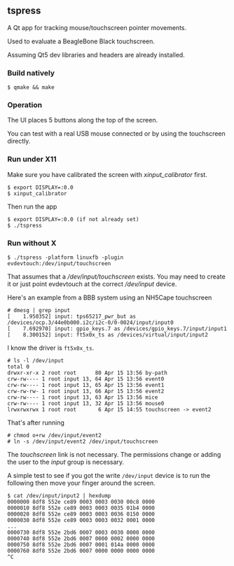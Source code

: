 ## tspress

A Qt app for tracking mouse/touchscreen pointer movements.

Used to evaluate a BeagleBone Black touchscreen.

Assuming Qt5 dev libraries and headers are already installed.

### Build natively

    $ qmake && make

### Operation

The UI places 5 buttons along the top of the screen.

You can test with a real USB mouse connected or by using the
touchscreen directly.
    
### Run under X11

Make sure you have calibrated the screen with *xinput_calibrator* first.

    $ export DISPLAY=:0.0
    $ xinput_calibrator

Then run the app

    $ export DISPLAY=:0.0 (if not already set)
    $ ./tspress


### Run without X

    $ ./tspress -platform linuxfb -plugin evdevtouch:/dev/input/touchscreen

That assumes that a */dev/input/touchscreen* exists. You may need to create
it or just point evdevtouch at the correct */dev/input* device.

Here's an example from a BBB system using an NH5Cape touchscreen

    # dmesg | grep input
    [    1.950352] input: tps65217_pwr_but as /devices/ocp.3/44e0b000.i2c/i2c-0/0-0024/input/input0
    [    7.692970] input: gpio_keys.7 as /devices/gpio_keys.7/input/input1
    [    8.300152] input: ft5x0x_ts as /devices/virtual/input/input2

I know the driver is `ft5x0x_ts`.

    # ls -l /dev/input
    total 0
    drwxr-xr-x 2 root root      80 Apr 15 13:56 by-path
    crw-rw---- 1 root input 13, 64 Apr 15 13:56 event0
    crw-rw---- 1 root input 13, 65 Apr 15 13:56 event1
    crw-rw-rw- 1 root input 13, 66 Apr 15 13:56 event2
    crw-rw---- 1 root input 13, 63 Apr 15 13:56 mice
    crw-rw---- 1 root input 13, 32 Apr 15 13:56 mouse0
    lrwxrwxrwx 1 root root       6 Apr 15 14:55 touchscreen -> event2

That's after running

    # chmod o+rw /dev/input/event2
    # ln -s /dev/input/event2 /dev/input/touchscreen

The *touchscreen* link is not necessary. The permissions change 
or adding the user to the *input* group is necessary.

A simple test to see if you got the write `/dev/input` device is to
run the following then move your finger around the screen.

    $ cat /dev/input/input2 | hexdump
    0000000 8df8 552e ce89 0003 0003 0030 00c8 0000
    0000010 8df8 552e ce89 0003 0003 0035 01b4 0000
    0000020 8df8 552e ce89 0003 0003 0036 0150 0000
    0000030 8df8 552e ce89 0003 0003 0032 0001 0000
    ...
    0000730 8df8 552e 2bd6 0007 0003 0030 0000 0000
    0000740 8df8 552e 2bd6 0007 0000 0002 0000 0000
    0000750 8df8 552e 2bd6 0007 0001 014a 0000 0000
    0000760 8df8 552e 2bd6 0007 0000 0000 0000 0000
    ^C

